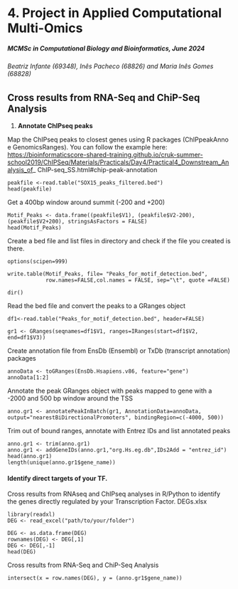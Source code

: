 # 4. Project in Applied Computational Multi-Omics
##### _MCMSc in Computational Biology and Bioinformatics, June 2024_
###### _Beatriz Infante (69348), Inês Pacheco (68826) and Maria Inês Gomes (68828)_

## Cross results from RNA-Seq and ChiP-Seq Analysis

1. **Annotate ChIPseq peaks**

Map the ChIPseq peaks to closest genes using R packages (ChIPpeakAnno e GenomicsRanges). You can follow the example here: https://bioinformaticscore-shared-training.github.io/cruk-summer-school2019/ChIPSeq/Materials/Practicals/Day4/Practical4_Downstream_Analysis_of_ ChIP-seq_SS.html#chip-peak-annotation


```{r}
peakfile <-read.table("SOX15_peaks_filtered.bed")
head(peakfile)
```

Get a 400bp window around summit (-200 and +200)
```{r}
Motif_Peaks <- data.frame((peakfile$V1), (peakfile$V2-200), (peakfile$V2+200), stringsAsFactors = FALSE)
head(Motif_Peaks)
```

Create a bed file and list files in directory and check if the file you created is there.
```{r}
options(scipen=999)

write.table(Motif_Peaks, file= "Peaks_for_motif_detection.bed", 
            row.names=FALSE,col.names = FALSE, sep="\t", quote =FALSE)

dir()
```

Read the bed file and convert the peaks to a GRanges object
```{r}
df1<-read.table("Peaks_for_motif_detection.bed", header=FALSE)

gr1 <- GRanges(seqnames=df1$V1, ranges=IRanges(start=df1$V2, end=df1$V3))
```
Create annotation file from EnsDb (Ensembl) or TxDb (transcript annotation) packages
```{r}
annoData <- toGRanges(EnsDb.Hsapiens.v86, feature="gene")
annoData[1:2]
```
Annotate the peak GRanges object with peaks mapped to gene with a -2000 and 500 bp window around the TSS
```{r}
anno.gr1 <- annotatePeakInBatch(gr1, AnnotationData=annoData, output="nearestBiDirectionalPromoters", bindingRegion=c(-4000, 500))
```
Trim out of bound ranges, annotate with Entrez IDs and list annotated peaks
```{r}
anno.gr1 <- trim(anno.gr1)
anno.gr1 <- addGeneIDs(anno.gr1,"org.Hs.eg.db",IDs2Add = "entrez_id")
head(anno.gr1)
length(unique(anno.gr1$gene_name))
```
#### Identify direct targets of your TF.
Cross results from RNAseq and ChIPseq analyses in R/Python to identify the genes directly regulated by your Transcription Factor. DEGs.xlsx
```{r}
library(readxl)
DEG <- read_excel("path/to/your/folder")
```
```{r}
DEG <- as.data.frame(DEG)
rownames(DEG) <- DEG[,1]
DEG <- DEG[,-1]
head(DEG)
```

Cross results from RNA-Seq and ChiP-Seq Analysis
```{r}
intersect(x = row.names(DEG), y = (anno.gr1$gene_name))
```

